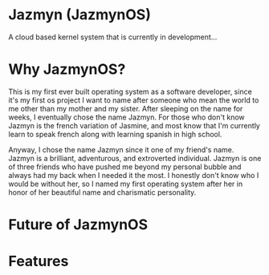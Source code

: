 # Jazmyn (JazmynOS)
A cloud based kernel system that is currently in development...

# Why JazmynOS?
This is my first ever built operating system as a software developer, since it's my first os project I want to name after someone who mean the world to me other than my mother and my sister. After sleeping on the name for weeks, I eventually chose the name Jazmyn. For those who don't know Jazmyn is the french variation of Jasmine, and most know that I'm currently learn to speak french along with learning spanish in high school. 

Anyway, I chose the name Jazmyn since it one of my friend's name. Jazmyn is a brilliant, adventurous, and extroverted individual. Jazmyn is one of three friends who have pushed me beyond my personal bubble and always had my back when I needed it the most. I honestly don't know who I would be without her, so I named my first operating system after her in honor of her beautiful name and charismatic personality.

# Future of JazmynOS

# Features
